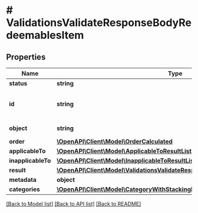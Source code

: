 # # ValidationsValidateResponseBodyRedeemablesItem

## Properties

Name | Type | Description | Notes
------------ | ------------- | ------------- | -------------
**status** | **string** |  | [optional]
**id** | **string** | Redeemable ID, i.e. the voucher code. | [optional]
**object** | **string** | Redeemable&#39;s object type. | [optional]
**order** | [**\OpenAPI\Client\Model\OrderCalculated**](OrderCalculated.md) |  | [optional]
**applicableTo** | [**\OpenAPI\Client\Model\ApplicableToResultList**](ApplicableToResultList.md) |  | [optional]
**inapplicableTo** | [**\OpenAPI\Client\Model\InapplicableToResultList**](InapplicableToResultList.md) |  | [optional]
**result** | [**\OpenAPI\Client\Model\ValidationsValidateResponseBodyRedeemablesItemResult**](ValidationsValidateResponseBodyRedeemablesItemResult.md) |  | [optional]
**metadata** | **object** |  | [optional]
**categories** | [**\OpenAPI\Client\Model\CategoryWithStackingRulesType[]**](CategoryWithStackingRulesType.md) |  | [optional]

[[Back to Model list]](../../README.md#models) [[Back to API list]](../../README.md#endpoints) [[Back to README]](../../README.md)

